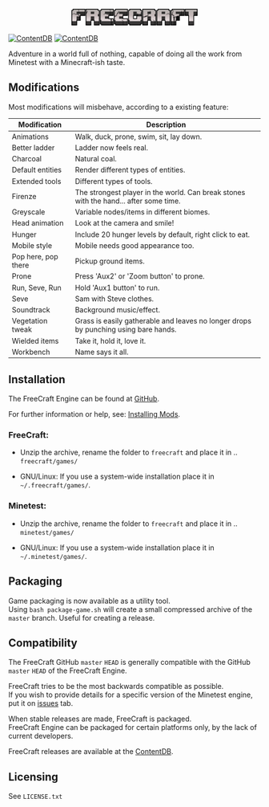 <p align="center">
<img src="./.media/page_images/header.png" alt="FreeCraft logo" width="50%"/>
</p>

[![ContentDB](https://content.minetest.net/packages/KanuX/freecraft/shields/title/)](https://content.minetest.net/packages/KanuX/freecraft/)
[![ContentDB](https://content.minetest.net/packages/KanuX/freecraft/shields/downloads/)](https://content.minetest.net/packages/KanuX/freecraft/)

Adventure in a world full of nothing, capable of doing all the work from Minetest with a Minecraft-ish taste.

## Modifications

Most modifications will misbehave, according to a existing feature:

|   Modification        |   Description                                                                             |
|-----------------------|-------------------------------------------------------------------------------------------|
|   Animations          |   Walk, duck, prone, swim, sit, lay down.                                                 |
|   Better ladder       |   Ladder now feels real.                                                                  |
|   Charcoal            |   Natural coal.                                                                           |
|   Default entities    |   Render different types of entities.                                                     |
|   Extended tools      |   Different types of tools.                                                               |
|   Firenze             |   The strongest player in the world. Can break stones with the hand... after some time.   |
|   Greyscale           |   Variable nodes/items in different biomes.                                               |
|   Head animation      |   Look at the camera and smile!                                                           |
|   Hunger              |   Include 20 hunger levels by default, right click to eat.                                |
|   Mobile style        |   Mobile needs good appearance too.                                                       |
|   Pop here, pop there |   Pickup ground items.                                                                    |
|   Prone               |   Press 'Aux2' or 'Zoom button' to prone.                                                 |
|   Run, Seve, Run      |   Hold 'Aux1 button' to run.                                                              |
|   Seve                |   Sam with Steve clothes.                                                                 |
|   Soundtrack          |   Background music/effect.                                                                |
|   Vegetation tweak    |   Grass is easily gatherable and leaves no longer drops by punching using bare hands.     |
|   Wielded items       |   Take it, hold it, love it.                                                              |
|   Workbench           |   Name says it all.                                                                       |

## Installation

The FreeCraft Engine can be found at [GitHub](https://github.com/KanuX-14/fc-engine).

For further information or help, see: [Installing Mods](https://wiki.minetest.net/Installing_Mods).

### FreeCraft:

- Unzip the archive, rename the folder to `freecraft` and place it in .. `freecraft/games/`

- GNU/Linux: If you use a system-wide installation place it in `~/.freecraft/games/`.

### Minetest:

- Unzip the archive, rename the folder to `freecraft` and place it in .. `minetest/games/`

- GNU/Linux: If you use a system-wide installation place it in `~/.minetest/games/`.

## Packaging

Game packaging is now available as a utility tool.<br>
Using `bash package-game.sh` will create a small compressed archive of the `master` branch. Useful for creating a release.

## Compatibility

The FreeCraft GitHub `master` `HEAD` is generally compatible with the GitHub `master` `HEAD` of the FreeCraft Engine.

FreeCraft tries to be the most backwards compatible as possible.<br>
If you wish to provide details for a specific version of the Minetest engine, put it on [issues](https://github.com/KanuX-14/freecraft/issues/) tab.

When stable releases are made, FreeCraft is packaged.<br>
FreeCraft Engine can be packaged for certain platforms only, by the lack of current developers.

FreeCraft releases are available at the [ContentDB](https://content.minetest.net/packages/KanuX/freecraft/).

## Licensing

See `LICENSE.txt`
